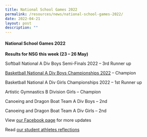 ```yaml
---
title: National School Games 2022
permalink: /resources/news/national-school-games-2022/
date: 2022-04-21
layout: post
description: ""
---
```

#### National School Games 2022

**Results for NSG this week (23 – 26 May)** 

Softball National A Div Boys Semi-Finals 2022 – 3rd Runner up

[Basketball National A Div Boys Championships 2022](https://www.redsports.sg/2022/05/26/national-a-div-basketball-final-boys-njc-hci/?fbclid=IwAR3WIcnx-dHAFpUJ1TjX60vWFwr6vndkXVFTQOhisaKCHnqX0UE3MZjPsb0&fs=e&s=cl) – Champion

Basketball National A Div Girls Championships 2022 – 1st Runner up

Artistic Gymnastics B Division Girls – Champion

Canoeing and Dragon Boat Team A Div Boys – 2nd

Canoeing and Dragon Boat Team A Div Girls – 2nd

View [our Facebook page](https://www.facebook.com/nationaljc/posts/pfbid026hrmFPTfJXJENhj5MHNpVpEjZHnpq1KLcpAeGxTZJwBe63aSxVzuoKmwQWRzYBokl) for more updates

Read [our student athletes reflections](https://moe-nationaljc-staging.netlify.app/voices)